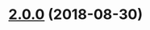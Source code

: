 <a name="2.0.0"></a>
# [2.0.0](https://github.com/GreenGremlin/karma-gzip/compare/1.2.0...2.0.0) (2018-08-30)



